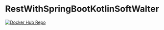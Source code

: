 # RestWithSpringBootKotlinSoftWalter
[![Docker Hub Repo](https://img.shields.io/docker/pulls/DOCKER_HUB_USERNAME/RESPOSITORY_NAME.svg)](https://hub.docker.com/repository/docker/DOCKER_HUB_USERNAME/RESPOSITORY_NAME)
